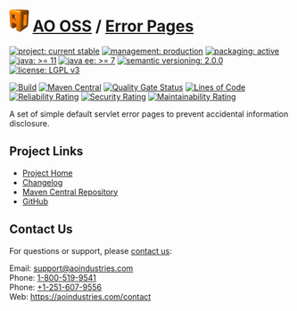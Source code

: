 # [<img src="ao-logo.png" alt="AO Logo" width="35" height="40">](https://github.com/ao-apps) [AO OSS](https://github.com/ao-apps/ao-oss) / [Error Pages](https://github.com/ao-apps/ao-error-pages)

[![project: current stable](https://oss.aoapps.com/ao-badges/project-current-stable.svg)](https://aoindustries.com/life-cycle#project-current-stable)
[![management: production](https://oss.aoapps.com/ao-badges/management-production.svg)](https://aoindustries.com/life-cycle#management-production)
[![packaging: active](https://oss.aoapps.com/ao-badges/packaging-active.svg)](https://aoindustries.com/life-cycle#packaging-active)  
[![java: &gt;= 11](https://oss.aoapps.com/ao-badges/java-11.svg)](https://docs.oracle.com/en/java/javase/11/)
[![java ee: &gt;= 7](https://oss.aoapps.com/ao-badges/javaee-7.svg)](https://docs.oracle.com/javaee/7/)
[![semantic versioning: 2.0.0](https://oss.aoapps.com/ao-badges/semver-2.0.0.svg)](https://semver.org/spec/v2.0.0.html)
[![license: LGPL v3](https://oss.aoapps.com/ao-badges/license-lgpl-3.0.svg)](https://www.gnu.org/licenses/lgpl-3.0)

[![Build](https://github.com/ao-apps/ao-error-pages/workflows/Build/badge.svg?branch=master)](https://github.com/ao-apps/ao-error-pages/actions?query=workflow%3ABuild)
[![Maven Central](https://maven-badges.herokuapp.com/maven-central/com.aoapps/ao-error-pages/badge.svg)](https://maven-badges.herokuapp.com/maven-central/com.aoapps/ao-error-pages)
[![Quality Gate Status](https://sonarcloud.io/api/project_badges/measure?branch=master&project=com.aoapps%3Aao-error-pages&metric=alert_status)](https://sonarcloud.io/dashboard?branch=master&id=com.aoapps%3Aao-error-pages)
[![Lines of Code](https://sonarcloud.io/api/project_badges/measure?branch=master&project=com.aoapps%3Aao-error-pages&metric=ncloc)](https://sonarcloud.io/component_measures?branch=master&id=com.aoapps%3Aao-error-pages&metric=ncloc)  
[![Reliability Rating](https://sonarcloud.io/api/project_badges/measure?branch=master&project=com.aoapps%3Aao-error-pages&metric=reliability_rating)](https://sonarcloud.io/component_measures?branch=master&id=com.aoapps%3Aao-error-pages&metric=Reliability)
[![Security Rating](https://sonarcloud.io/api/project_badges/measure?branch=master&project=com.aoapps%3Aao-error-pages&metric=security_rating)](https://sonarcloud.io/component_measures?branch=master&id=com.aoapps%3Aao-error-pages&metric=Security)
[![Maintainability Rating](https://sonarcloud.io/api/project_badges/measure?branch=master&project=com.aoapps%3Aao-error-pages&metric=sqale_rating)](https://sonarcloud.io/component_measures?branch=master&id=com.aoapps%3Aao-error-pages&metric=Maintainability)

A set of simple default servlet error pages to prevent accidental information disclosure.

## Project Links
* [Project Home](https://oss.aoapps.com/error-pages/)
* [Changelog](https://oss.aoapps.com/error-pages/changelog)
* [Maven Central Repository](https://central.sonatype.com/artifact/com.aoapps/ao-error-pages)
* [GitHub](https://github.com/ao-apps/ao-error-pages)

## Contact Us
For questions or support, please [contact us](https://aoindustries.com/contact):

Email: [support@aoindustries.com](mailto:support@aoindustries.com)  
Phone: [1-800-519-9541](tel:1-800-519-9541)  
Phone: [+1-251-607-9556](tel:+1-251-607-9556)  
Web: https://aoindustries.com/contact
